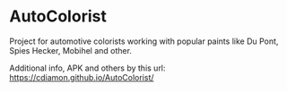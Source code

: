 # AutoColorist
Project for automotive colorists working with popular paints like Du Pont, Spies Hecker, Mobihel and other.

Additional info, APK and others by this url: https://cdiamon.github.io/AutoColorist/
